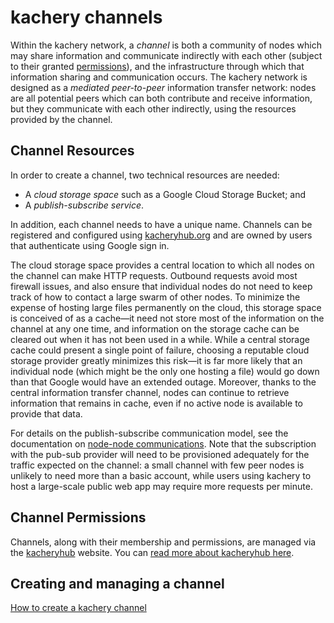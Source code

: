 # kachery channels

Within the kachery network, a *channel* is both a community of
nodes which may share information and communicate indirectly with
each other (subject to their granted [permissions](./security.md#Permissions)),
and the infrastructure through which that information sharing and communication
occurs. The kachery network is designed as a *mediated peer-to-peer* information
transfer network: nodes are all potential peers which can both contribute and
receive information, but they communicate with each other indirectly, using the
resources provided by the channel.

## Channel Resources

In order to create a channel, two technical resources are needed:

* A *cloud storage space* such as a Google Cloud Storage Bucket; and
* A *publish-subscribe service*.

In addition, each channel needs to have a unique name. Channels can be registered and configured using [kacheryhub.org](https://kacheryhub.org) and are owned by users that authenticate using Google sign in.

The cloud storage space provides a central location to which all nodes on the channel
can make HTTP requests. Outbound requests avoid most firewall issues, and also ensure
that individual nodes do not need to keep track of how to contact a large swarm
of other nodes. To minimize the expense of hosting large files permanently on
the cloud, this storage space is conceived of as a cache—it need not store most
of the information on the channel at any one time, and information on the storage
cache can be cleared out when it has not been used in a while. While a central
storage cache could present a single point of failure, choosing a reputable
cloud storage provider greatly minimizes this risk—it is far more likely that
an individual node (which might be the only one hosting a file) would go down
than that Google would have an extended outage. Moreover, thanks to the central
information transfer channel, nodes can continue to retrieve information that
remains in cache, even if no active node is available to provide that data.

For details on the publish-subscribe communication model, see the documentation on
[node-node communications](./node.md#Communications). Note that the subscription
with the pub-sub provider will need to be provisioned adequately for the traffic
expected on the channel: a small channel with few peer nodes is unlikely to need
more than a basic account, while users using kachery to host a large-scale public web app may require
more requests per minute.

## Channel Permissions

Channels, along with their membership and permissions, are managed via the
[kacheryhub](https://www.kacheryhub.org/home) website. You can
[read more about kacheryhub here](./hub.md).

## Creating and managing a channel

[How to create a kachery channel](./kacheryhub-markdown/createKacheryChannel.md)